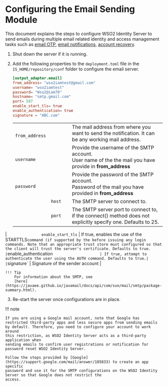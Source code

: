 # Configuring the Email Sending Module

This document explains the steps to configure WSO2 Identity Server to
send emails during multiple email related identity and access management
tasks such as [email OTP](../../learn/configuring-email-otp), [email
notifications](../../learn/enabling-notifications-for-user-operations),
[account recovery](../../learn/password-recovery).

1.  Shut down the server if it is running.
2.  Add the following properties to the `deployment.toml` file in the `IS_HOME/repository/conf` folder to configure the email server.

    ```toml
    [output_adapter.email]
    from_address= "wso2iamtest@gmail.com"
    username= "wso2iamtest"
    password= "Wso2@iam70"
    hostname= "smtp.gmail.com"
    port= 587
    enable_start_tls= true
    enable_authentication= true
    signature = "ABC.com"
    ```
    
    |                                                   |                                                |
    |---------------------------------------------------|------------------------------------------------|
    | `               from_address                `     | The mail address from where you want to send the notification. It can be any working mail address. |
    | `               username                    `     | Provide the username of the SMTP account. <br/> User name of the the mail you have provide in **from_address**    |
    | `               password                        ` | Provide the password of the SMTP account. <br/> Password of the mail you have provided in **from_address**     |
    | `               host                        ` | The SMTP server to connect to. |
    | `               port                         `|The SMTP server port to connect to, if the connect() method does not explicitly specify one. Defaults to 25. |
   | `               enable_start_tls`            | If true, enables the use of the STARTTLS` command (if supported by the before issuing any login commands. Note that an appropriate trust store must configured so that the client will trust the server's certificate. Defaults to true.
   | `enable_authentication`                      | If true, attempt to authenticate the user using the AUTH command. Defaults to true.|
   | `signature`                                   | Signature of the sender account |
    
    !!! Tip 
        For information about the SMTP, see
        [here](https://javaee.github.io/javamail/docs/api/com/sun/mail/smtp/package-summary.html).
        
3. Re-start the server once configurations are in place.

!!! note

    If you are using a Google mail account, note that Google has
    restricted third-party apps and less secure apps from sending emails
    by default. Therefore, you need to configure your account to work around
    this restriction, as WSO2 Identity Server acts as a third-party application when
    sending emails to confirm user registrations or notification for
    password reset WSO2 Identity Server.     
       
    Follow the steps provided by [Google](https://support.google.com/mail/answer/185833) to create an app specific 
    password and use it for the SMTP configurations on the WSO2 Identity Server so that Google does not restrict the 
    access.
